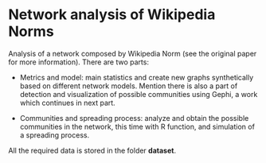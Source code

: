 # Network analysis of Wikipedia Norms

Analysis of a network composed by Wikipedia Norm (see the original paper for more information). There are two parts:

* Metrics and model: main statistics and create new graphs synthetically based on different network models. Mention there is also a part of detection and visualization of possible communities using Gephi, a work which continues in next part.

* Communities and spreading process: analyze and obtain the possible communities in the network, this time with R function, and simulation of a spreading process.

All the required data is stored in the folder **dataset**.
